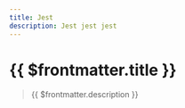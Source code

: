 ```yaml
---
title: Jest
description: Jest jest jest
---
```


# {{ $frontmatter.title }}

> {{ $frontmatter.description }}
